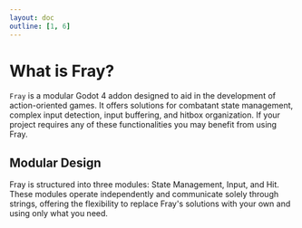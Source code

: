 ```yaml
---
layout: doc
outline: [1, 6]
---
```


# What is Fray?

`Fray` is a modular Godot 4 addon designed to aid in the development of action-oriented games. It offers solutions for combatant state management, complex input detection, input buffering, and hitbox organization. If your project requires any of these functionalities you may benefit from using Fray.

## Modular Design

Fray is structured into three modules: State Management, Input, and Hit. These modules operate independently and communicate solely through strings, offering the flexibility to replace Fray's solutions with your own and using only what you need.
